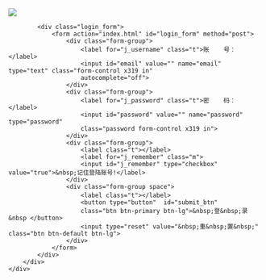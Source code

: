
<!DOCTYPE html>
<html lang="en" class="no-js">

<head>

<meta charset="utf-8">

<meta name="viewport" content="width=device-width, initial-scale=1.0">
<meta name="description" content="">
<meta name="author" content="">

<!-- CSS -->

<link rel="stylesheet" href="css/supersized.css">
<link rel="stylesheet" href="css/login.css">
<link href="css/bootstrap.min.css" rel="stylesheet">
<!-- HTML5 shim, for IE6-8 support of HTML5 elements -->
<!--[if lt IE 9]>
	<script src="js/html5.js"></script>
<![endif]-->
<script src="js/jquery-1.8.2.min.js"></script>
<script type="text/javascript" src="js/jquery.form.js"></script>
<script type="text/javascript" src="js/tooltips.js"></script>
<script type="text/javascript" src="js/login.js"></script>
</head>

<body>

<div class="page-container">
	<div class="main_box">
		<div class="login_box">
			<div class="login_logo">
				<img src="images/logo.png" >
            </div>
		
			<div class="login_form">
				<form action="index.html" id="login_form" method="post">
					<div class="form-group">
						<label for="j_username" class="t">账    号：</label> 
						<input id="email" value="" name="email" type="text" class="form-control x319 in" 
						autocomplete="off">
					</div>
					<div class="form-group">
						<label for="j_password" class="t">密    码：</label> 
						<input id="password" value="" name="password" type="password" 
						class="password form-control x319 in">
					</div>
					<div class="form-group">
						<label class="t"></label>
						<label for="j_remember" class="m">
						<input id="j_remember" type="checkbox" value="true">&nbsp;记住登陆账号!</label>
					</div>
					<div class="form-group space">
						<label class="t"></label>　　　
						<button type="button"  id="submit_btn" 
						class="btn btn-primary btn-lg">&nbsp;登&nbsp;录&nbsp </button>
						<input type="reset" value="&nbsp;重&nbsp;置&nbsp;" class="btn btn-default btn-lg">
					</div>
				</form>
			</div>
		</div>
	</div>
</div>

<!-- Javascript -->

<script src="js/supersized.3.2.7.min.js"></script>
<script src="js/supersized-init.js"></script>
<script src="js/scripts.js"></script>
</body>
</html>
